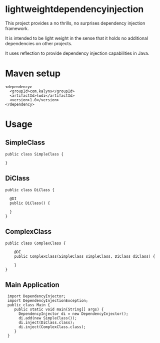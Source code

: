 # lightweightdependencyinjection

This project provides a no thrills, no surprises dependency injection framework.

It is intended to be light weight in the sense that it holds no additional dependencies on other projects.

It uses reflection to provide dependency injection capabilities in Java.

# Maven setup
```
<dependency>
  <groupId>com.kalynx</groupId>
  <artifactId>lwdi</artifactId>
  <version>1.0</version>
</dependency>
```

# Usage

## SimpleClass
```
public class SimpleClass {

}
```

## DiClass
```
public class DiClass {
  
  @DI
  public DiClass() {
  
  }
}
```

## ComplexClass
```
public class ComplexClass {

    @DI
    public ComplexClass(SimpleClass simpleClass, DiClass diClass) {
        
    }
}
```

## Main Application
```
 import DependencyInjector;
 import DependencyInjectionException;
 public class Main {
    public static void main(String[] args) {
      DependencyInjector di = new DependencyInjector();
      di.add(new SimpleClass());
      di.inject(DiClass.class);
      di.inject(ComplexClass.class);
    }
 }
 ```
